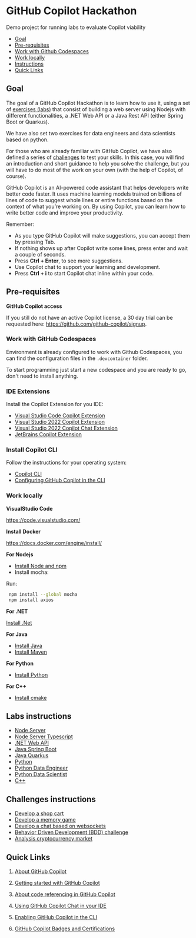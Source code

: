 # GitHub Copilot Hackathon

Demo project for running labs to evaluate Copilot viability

- [Goal](#goal)
- [Pre-requisites](#pre-requisites)
- [Work with Github Codespaces](#work-with-github-codespaces)
- [Work locally](#work-locally)
- [Instructions](#instructions)
- [Quick Links](#quick-links)

## Goal

The goal of a GitHub Copilot Hackathon is to learn how to use it, using a set of [exercises (labs)](#labs-instructions) that consist of building a web server using Nodejs with different functionalities, a .NET Web API or a Java Rest API (either Spring Boot or Quarkus).

We have also set two exercises for data engineers and data scientists based on python.

For those who are already familiar with GitHub Copilot, we have also defined a series of [challenges](#challenges-instructions) to test your skills. In this case, you will find an introduction and short guidance to help you solve the challenge, but you will have to do most of the work on your own (with the help of Copilot, of course).

GitHub Copilot is an AI-powered code assistant that helps developers write better code faster. It uses machine learning models trained on billions of lines of code to suggest whole lines or entire functions based on the context of what you’re working on. By using Copilot, you can learn how to write better code and improve your productivity.

Remember:

- As you type GitHub Copilot will make suggestions, you can accept them by pressing Tab.
- If nothing shows up after Copilot write some lines, press enter and wait a couple of seconds.
- Press **Ctrl + Enter**, to see more suggestions.
- Use Copilot chat to support your learning and development.
- Press **Ctrl + i** to start Copilot chat inline within your code. 

## Pre-requisites

**GitHub Copilot access**

If you still do not have an active Copilot license, a 30 day trial can be requested here: https://github.com/github-copilot/signup.

### Work with GitHub Codespaces

Environment is already configured to work with Github Codespaces, you can find the configuration files in the `.devcontainer` folder.

To start programming just start a new codespace and you are ready to go, don't need to install anything.

### IDE Extensions

Install the Copilot Extension for you IDE:

- [Visual Studio Code Copilot Extension](https://docs.github.com/en/copilot/using-github-copilot/getting-code-suggestions-in-your-ide-with-github-copilot?tool=vscode)
- [Visual Studio 2022 Copilot Extension](https://learn.microsoft.com/en-us/visualstudio/ide/visual-studio-github-copilot-extension?view=vs-2022)
- [Visual Studio 2022 Copilot Chat Extension](https://learn.microsoft.com/en-us/visualstudio/ide/visual-studio-github-copilot-chat?view=vs-2022)
- [JetBrains Copilot Extension](https://docs.github.com/en/copilot/using-github-copilot/getting-code-suggestions-in-your-ide-with-github-copilot?tool=jetbrains)

### Install Copilot CLI

Follow the instructions for your operating system:
- [Copilot CLI](https://github.com/cli/cli#installation)
- [Configuring GitHub Copilot in the CLI](https://docs.github.com/en/copilot/managing-copilot/configure-personal-settings/configuring-github-copilot-in-the-cli)

### Work locally

**VisualStudio Code**

https://code.visualstudio.com/

**Install Docker**

https://docs.docker.com/engine/install/

**For Nodejs**

- [Install Node and npm](https://docs.npmjs.com/downloading-and-installing-node-js-and-npm)
- Install mocha: 

Run:

``` bash
 npm install --global mocha
 npm install axios
```

**For .NET**

[Install .Net](https://dotnet.microsoft.com/download)

**For Java**

- [Install Java](https://learn.microsoft.com/en-us/java/openjdk/install)
- [Install Maven](https://maven.apache.org/install.html)

**For Python**
- [Install Python](https://www.python.org/downloads/)

**For C++**
- [Install cmake](https://cmake.org/download/)

## Labs instructions

- [Node Server](./exercisefiles/node/README.md)
- [Node Server Typescript](./exercisefiles/node_typescript/README.md)
- [.NET Web API](./exercisefiles/dotnet/README.md)
- [Java Spring Boot](./exercisefiles/springboot/README.md)
- [Java Quarkus](./exercisefiles/quarkus/README.md)
- [Python](./exercisefiles/python/README.md)
- [Python Data Engineer](./exercisefiles/dataengineer/README.md)
- [Python Data Scientist](./exercisefiles/datascientist/README.md)
- [C++](./exercisefiles/c++/README.md)

## Challenges instructions

- [Develop a shop cart](./challenges/eshop/eshop.md) 
- [Develop a memory game](./challenges/memorygame/memorygame.md)
- [Develop a chat based on websockets](./challenges/chatwebsockets/chatwebsockets.md)
- [Behavior Driven Development (BDD) challenge](./challenges/bdd/README.md)
- [Analysis cryptocurrency market](./challenges/cryptoanalisis/crypto.md)

## Quick Links 

1. [About GitHub Copilot](https://docs.github.com/en/copilot/about-github-copilot)

2. [Getting started with GitHub Copilot](https://docs.github.com/en/copilot/using-github-copilot/getting-started-with-github-copilot)

3. [About code referencing in GitHub Copilot](https://docs.github.com/en/copilot/using-github-copilot/finding-public-code-that-matches-github-copilot-suggestions)

4. [Using GitHub Copilot Chat in your IDE](https://docs.github.com/en/copilot/github-copilot-chat/using-github-copilot-chat-in-your-ide)

5. [Enabling GitHub Copilot in the CLI](https://docs.github.com/en/copilot/github-copilot-in-the-cli/enabling-github-copilot-in-the-cli)

6. [GitHub Copilot Badges and Certifications](https://learn.microsoft.com/en-us/training/browse/?terms=github%20copilot)
